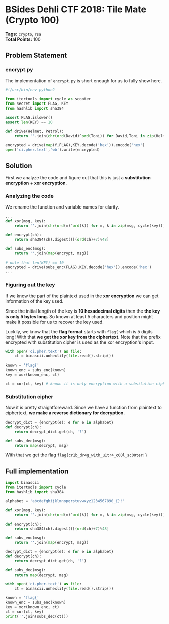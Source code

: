 # BSides Dehli CTF 2018: Tile Mate (Crypto 100)

__Tags:__ `crypto`, `rsa`  
__Total Points:__ 100

## Problem Statement

### encrypt.py
The implementation of `encrypt.py` is short enough for us to fully show here.

```python
#!/usr/bin/env python2

from itertools import cycle as scooter
from secret import FLAG, KEY
from hashlib import sha384

assert FLAG.islower()
assert len(KEY) == 10

def drive(Helmet, Petrol):
    return ''.join(chr(ord(David)^ord(Toni)) for David,Toni in zip(Helmet,scooter(Petrol)))

encrypted = drive(map(f,FLAG),KEY.decode('hex')).encode('hex')
open('ci.pher.text','wb').write(encrypted)
```

## Solution

First we analyze the code and figure out that this is just a __substitution encryption__ + __xor encryption__.

### Analyzing the code

We rename the function and variable names for clarity.

```python
...
def xor(msg, key):
	return ''.join(chr(ord(m)^ord(k)) for m, k in zip(msg, cycle(key)))

def encrypt(ch):
	return sha384(ch).digest()[(ord(ch)+7)%48]

def subs_enc(msg):
	return ''.join(map(encrypt, msg))

# note that len(KEY) == 10
encrypted = drive(subs_enc(FLAG),KEY.decode('hex')).encode('hex')
...
```

### Figuring out the key

If we know the part of the plaintext used in the __xor encryption__ we can get information of the key used.

Since the initial length of the key is __10 hexadecimal digits__ then the __the key is only 5 bytes long.__ So known at least 5 characters and position might make it possible for us to recover the key used.

Luckily, we know that the __flag format__ starts with `flag{` which is 5 digits long! With that __we get the xor key from the ciphertext__. Note that the prefix encrypted with substitution cipher is used as the xor encryption's input.

```python
with open('ci.pher.text') as file:
	ct = binascii.unhexlify(file.read().strip())

known = 'flag{'
known_enc = subs_enc(known)
key = xor(known_enc, ct)

ct = xor(ct, key) # known it is only encryption with a subsitution cipher!
```


### Substitution cipher

Now it is pretty straightforeward. Since we have a function from plaintext to ciphertext, __we make a reverse dictionary for decryption.__

```python
decrypt_dict = {encrypt(e): e for e in alphabet}
def decrypt(ch):
 	return decrypt_dict.get(ch, '?')

def subs_dec(msg):
	return map(decrypt, msg)
```

With that we get the flag `flag{cr1b_dr4g_w1th_u1tr4_c00l_sc00ter!}`

## Full implementation

```python
import binascii
from itertools import cycle
from hashlib import sha384

alphabet = 'abcdefghijklmnopqrstuvwxyz1234567890_{}!'

def xor(msg, key):
	return ''.join(chr(ord(m)^ord(k)) for m, k in zip(msg, cycle(key)))

def encrypt(ch):
	return sha384(ch).digest()[(ord(ch)+7)%48]

def subs_enc(msg):
	return ''.join(map(encrypt, msg))

decrypt_dict = {encrypt(e): e for e in alphabet}
def decrypt(ch):
 	return decrypt_dict.get(ch, '?')

def subs_dec(msg):
	return map(decrypt, msg)

with open('ci.pher.text') as file:
	ct = binascii.unhexlify(file.read().strip())

known = 'flag{'
known_enc = subs_enc(known)
key = xor(known_enc, ct)
ct = xor(ct, key)
print(''.join(subs_dec(ct)))

```
